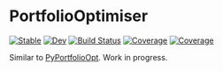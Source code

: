 # PortfolioOptimiser

[![Stable](https://img.shields.io/badge/docs-stable-blue.svg)](https://dcelisgarza.github.io/PortfolioOptimiser.jl/stable)
[![Dev](https://img.shields.io/badge/docs-dev-blue.svg)](https://dcelisgarza.github.io/PortfolioOptimiser.jl/dev)
[![Build Status](https://github.com/dcelisgarza/PortfolioOptimiser.jl/actions/workflows/CI.yml/badge.svg?branch=main)](https://github.com/dcelisgarza/PortfolioOptimiser.jl/actions/workflows/CI.yml?query=branch%3Amain)
[![Coverage](https://codecov.io/gh/dcelisgarza/PortfolioOptimiser.jl/branch/main/graph/badge.svg)](https://codecov.io/gh/dcelisgarza/PortfolioOptimiser.jl)
[![Coverage](https://coveralls.io/repos/github/dcelisgarza/PortfolioOptimiser.jl/badge.svg?branch=main)](https://coveralls.io/github/dcelisgarza/PortfolioOptimiser.jl?branch=main)

Similar to [PyPortfolioOpt](https://github.com/robertmartin8/PyPortfolioOpt). Work in progress.
